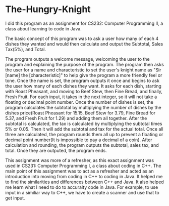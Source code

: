 # The-Hungry-Knight

I did this program as an assignment for CS232: Computer Programming II, a class about learning to code in Java.

The basic concept of this program was to ask a user how many of each 4 dishes they wanted and would then calculate and output the Subtotal, Sales Tax(5%), and Total.

The program outputs a welcome message, welcoming the user to the program and explaining the purpose of the program.
The program then asks the user for a name and characteristic to set the user's knight name as "Sir [name] the [characteristic]" to help give the program a more friendly feel or tone.
Once the name is set, the program outputs it once and begins to ask the user how many of each dishes they want. It asks for each dish, starting with Roast Pheasant, and moving to Beef Stew, then Fine Bread, and finally, Fresh Fruit. For each input, it takes in the next integer, so it will not take a floating or decimal point number.
Once the number of dishes is set, the program calculates the subtotal by multiplying the number of dishes by the dishes price(Roast Pheasant for 15.15, Beef Stew for 3.79, Fine Bread for 5.37, and Fresh Fruit for 1.29) and adding them all together.
After the subtotal is calculated, the tax is calculated by multiplying the subtotal times 5% or 0.05.
Then it will add the subtotal and tax for the actual total.
Once all three are calculated, the program rounds them all up to prevent a floating or decimal point number(It is impossible to pay a decimal of a coin).
After calculation and rounding, the program outputs the subtotal, sales tax, and total.
Once they are outputed, the program ends.

This assignment was more of a refresher, as this exact assignment was used in CS231: Computer Programming I, a class about coding in C++. The main point of this assignment was to act as a refresher and acted as an introduction into moving from coding in C++ to coding in Java. It helped me to find the similarities and differences between C++ and Java. It also helped me learn what I need to do to accuralty code in Java. For example, to use input in a similiar way to C++, we have to create a scanner and use that to get input.
